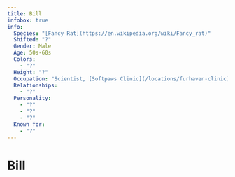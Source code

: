 ```yaml
---
title: Bill
infobox: true
info: 
  Species: "[Fancy Rat](https://en.wikipedia.org/wiki/Fancy_rat)"
  Shifted: "?"
  Gender: Male
  Age: 50s-60s
  Colors: 
    - "?"
  Height: "?"
  Occupation: "Scientist, [Softpaws Clinic](/locations/furhaven-clinic)"
  Relationships:
    - "?"
  Personality:
    - "?"
    - "?"
    - "?"
  Known for:
    - "?"
---
```


# Bill
